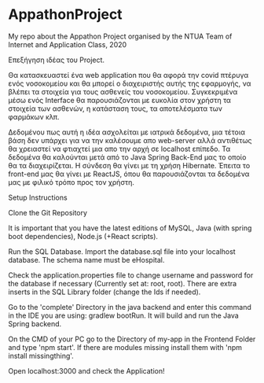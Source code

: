 # AppathonProject
My repo about the Appathon Project organised by the NTUA Team of Internet and Application Class, 2020

Επεξήγηση ιδέας του Project.

Θα κατασκευαστεί ένα web application που θα αφορά την covid πτέρυγα ενός νοσοκομείου και θα μπορεί ο διαχειριστής αυτής της εφαρμογής, να βλέπει τα στοιχεία για τους ασθενείς του νοσοκομείου. Συγκεκριμένα μέσω ενός Interface θα παρουσιάζονται με ευκολία στον χρήστη τα στοιχεία των ασθενών, η κατάσταση τους, τα αποτελέσματα των φαρμάκων κλπ.

Δεδομένου πως αυτή η ιδέα ασχολείται με ιατρικά δεδομένα, μια τέτοια βάση δεν υπάρχει για να την καλέσουμε απο web-server αλλά αντιθέτως θα χρειαστεί να φτιαχτεί μια απο την αρχή σε localhost επίπεδο. Τα δεδομένα θα καλούνται μετά από το Java Spring Back-End μας το οποίο θα τα διαχειρίζεται. Η σύνδεση θα γίνει με τη χρήση Hibernate. Έπειτα το front-end μας θα γίνει με ReactJS, όπου θα παρουσιάζονται τα δεδομένα μας με φιλικό τρόπο προς τον χρήστη.


Setup Instructions

Clone the Git Repository

It is important that you have the latest editions of MySQL, Java (with spring boot dependencies), Node.js (+React scripts).

Run the SQL Database. Import the database.sql file into your localhost database. The schema name must be eHospital.

Check the application.properties file to change username and password for the database if necessary (Currently set at: root, root). There are extra inserts in the SQL Library folder (change the Ids if needed).

Go to the 'complete' Directory in the java backend and enter this command in the IDE you are using: gradlew bootRun. It will build and run the Java Spring backend.

On the CMD of your PC go to the Directory of my-app in the Frontend Folder and type 'npm start'. If there are modules missing install them with 'npm install missingthing'.

Open localhost:3000 and check the Application!

